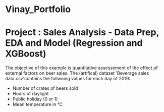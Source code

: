 # Vinay_Portfolio

# Project : Sales Analysis - Data Prep, EDA and Model (Regression and XGBoost)

The objective of this example is quantitative assessement of the effect of external factors on beer sales. The (artifical) dataset 'Beverage sales data.csv'contains the follwoing values for each day of 2019:

* Number of crates of beers sold
* Hours of daylight
* Public holiday (0 or 1)
* Mean temperature in °C
